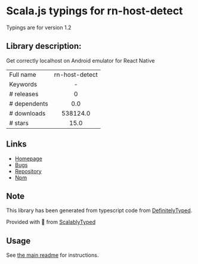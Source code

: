
# Scala.js typings for rn-host-detect

Typings are for version 1.2

## Library description:
Get correctly localhost on Android emulator for React Native

|                    |                 |
| ------------------ | :-------------: |
| Full name          | rn-host-detect |
| Keywords           | - |
| # releases         | 0 |
| # dependents       | 0.0 |
| # downloads        | 538124.0 |
| # stars            | 15.0 |

## Links
- [Homepage](https://github.com/jhen0409/rn-host-detect#readme)
- [Bugs](https://github.com/jhen0409/rn-host-detect/issues)
- [Repository](https://github.com/jhen0409/rn-host-detect)
- [Npm](https://www.npmjs.com/package/rn-host-detect)
    


## Note
This library has been generated from typescript code from [DefinitelyTyped](https://definitelytyped.org).

Provided with :purple_heart: from [ScalablyTyped](https://github.com/oyvindberg/ScalablyTyped)

## Usage
See [the main readme](../../readme.md) for instructions.


